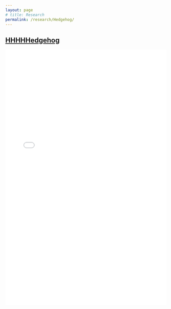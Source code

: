 ```yaml
---
layout: page
# title: Research
permalink: /research/Hedgehog/
---
```

<head>
    <link rel="stylesheet" type="text/css" href="../../css/display.css">
    <style>
    .galaxies {
      padding: 10px;
      }
    </style>
    <meta charset="UTF-8">
    <meta name="viewport" content="width=device-width, initial-scale=1.0">
</head>

## [HHHHHedgehog](https://arxiv.org/abs/2210.14994)

<iframe src="environment.html" width="100%" height="800px" frameborder="0"></iframe>
